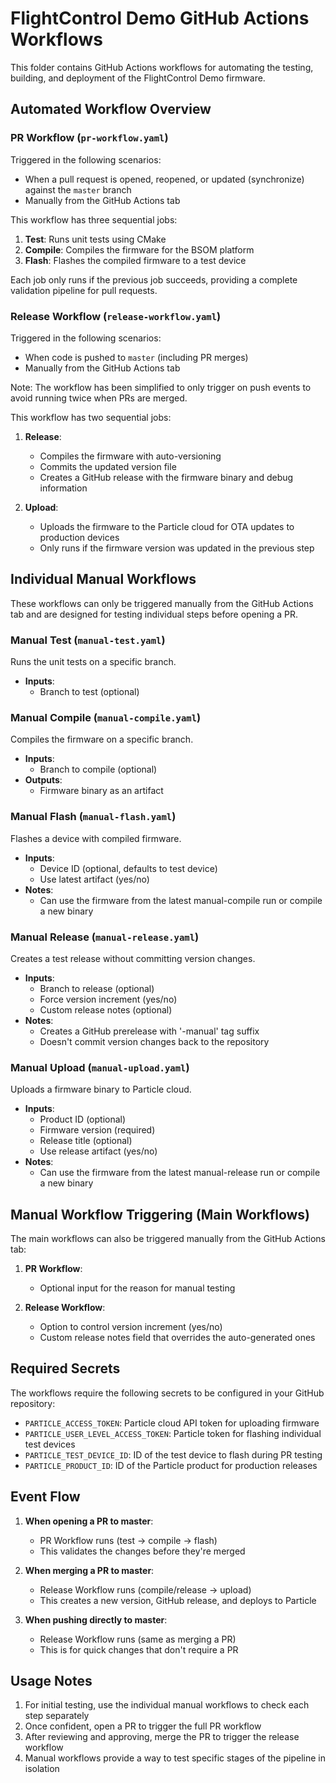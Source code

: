 # FlightControl Demo GitHub Actions Workflows

This folder contains GitHub Actions workflows for automating the testing, building, and deployment of the FlightControl Demo firmware.

## Automated Workflow Overview

### PR Workflow (`pr-workflow.yaml`)

Triggered in the following scenarios:
- When a pull request is opened, reopened, or updated (synchronize) against the `master` branch
- Manually from the GitHub Actions tab

This workflow has three sequential jobs:

1. **Test**: Runs unit tests using CMake
2. **Compile**: Compiles the firmware for the BSOM platform 
3. **Flash**: Flashes the compiled firmware to a test device

Each job only runs if the previous job succeeds, providing a complete validation pipeline for pull requests.

### Release Workflow (`release-workflow.yaml`)

Triggered in the following scenarios:
- When code is pushed to `master` (including PR merges)
- Manually from the GitHub Actions tab

Note: The workflow has been simplified to only trigger on push events to avoid running twice when PRs are merged.

This workflow has two sequential jobs:

1. **Release**: 
   - Compiles the firmware with auto-versioning
   - Commits the updated version file
   - Creates a GitHub release with the firmware binary and debug information

2. **Upload**:
   - Uploads the firmware to the Particle cloud for OTA updates to production devices
   - Only runs if the firmware version was updated in the previous step

## Individual Manual Workflows

These workflows can only be triggered manually from the GitHub Actions tab and are designed for testing individual steps before opening a PR.

### Manual Test (`manual-test.yaml`)
Runs the unit tests on a specific branch.
- **Inputs**:
  - Branch to test (optional)

### Manual Compile (`manual-compile.yaml`)
Compiles the firmware on a specific branch.
- **Inputs**:
  - Branch to compile (optional)
- **Outputs**:
  - Firmware binary as an artifact

### Manual Flash (`manual-flash.yaml`)
Flashes a device with compiled firmware.
- **Inputs**:
  - Device ID (optional, defaults to test device)
  - Use latest artifact (yes/no)
- **Notes**: 
  - Can use the firmware from the latest manual-compile run or compile a new binary

### Manual Release (`manual-release.yaml`)
Creates a test release without committing version changes.
- **Inputs**:
  - Branch to release (optional)
  - Force version increment (yes/no)
  - Custom release notes (optional)
- **Notes**: 
  - Creates a GitHub prerelease with '-manual' tag suffix
  - Doesn't commit version changes back to the repository

### Manual Upload (`manual-upload.yaml`)
Uploads a firmware binary to Particle cloud.
- **Inputs**:
  - Product ID (optional)
  - Firmware version (required)
  - Release title (optional)
  - Use release artifact (yes/no)
- **Notes**:
  - Can use the firmware from the latest manual-release run or compile a new binary

## Manual Workflow Triggering (Main Workflows)

The main workflows can also be triggered manually from the GitHub Actions tab:

1. **PR Workflow**:
   - Optional input for the reason for manual testing

2. **Release Workflow**:
   - Option to control version increment (yes/no)
   - Custom release notes field that overrides the auto-generated ones

## Required Secrets

The workflows require the following secrets to be configured in your GitHub repository:

- `PARTICLE_ACCESS_TOKEN`: Particle cloud API token for uploading firmware
- `PARTICLE_USER_LEVEL_ACCESS_TOKEN`: Particle token for flashing individual test devices
- `PARTICLE_TEST_DEVICE_ID`: ID of the test device to flash during PR testing
- `PARTICLE_PRODUCT_ID`: ID of the Particle product for production releases

## Event Flow

1. **When opening a PR to master**:
   - PR Workflow runs (test → compile → flash)
   - This validates the changes before they're merged

2. **When merging a PR to master**:
   - Release Workflow runs (compile/release → upload)
   - This creates a new version, GitHub release, and deploys to Particle

3. **When pushing directly to master**:
   - Release Workflow runs (same as merging a PR)
   - This is for quick changes that don't require a PR

## Usage Notes

1. For initial testing, use the individual manual workflows to check each step separately
2. Once confident, open a PR to trigger the full PR workflow
3. After reviewing and approving, merge the PR to trigger the release workflow
4. Manual workflows provide a way to test specific stages of the pipeline in isolation